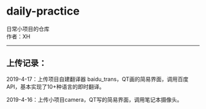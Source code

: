 # daily-practice
日常小项目的仓库  
作者：XH 

-------------------------
## 上传记录：
2019-4-17：上传项目自建翻译器 baidu_trans，QT画的简易界面，调用百度API，基本实现了10+种语言的即时翻译。  

2019-4-16：上传小项目camera，QT写的简易界面，调用笔记本摄像头。

